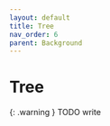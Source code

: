 ```yaml
---
layout: default
title: Tree
nav_order: 6
parent: Background
---
```


# Tree

{: .warning }
TODO write
